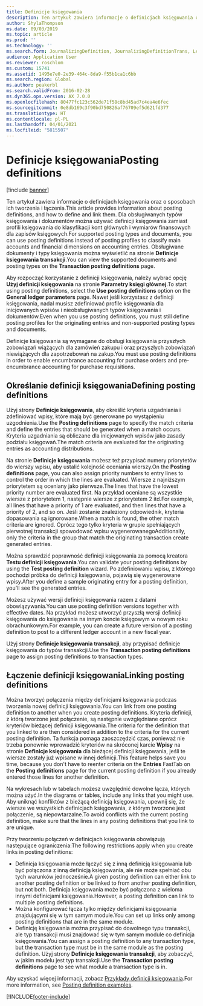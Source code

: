 ```yaml
---
title: Definicje księgowania
description: Ten artykuł zawiera informacje o definicjach księgowania oraz o sposobach ich tworzenia i łączenia. Dla obsługiwanych typów księgowania i dokumentów można używać definicji księgowania zamiast profili księgowania do klasyfikacji kont głównych i wymiarów finansowych dla zapisów księgowych.
author: ShylaThompson
ms.date: 09/03/2019
ms.topic: article
ms.prod: ''
ms.technology: ''
ms.search.form: JournalizingDefinition, JournalizingDefinitionTrans, LedgerParameters
audience: Application User
ms.reviewer: roschlom
ms.custom: 15741
ms.assetid: 1495e7e0-2e39-464c-8da9-f55b1ca1c6bb
ms.search.region: Global
ms.author: peakerbl
ms.search.validFrom: 2016-02-28
ms.dyn365.ops.version: AX 7.0.0
ms.openlocfilehash: 80477fc123c562de71f58c8bd45ad7c4ea4e6fec
ms.sourcegitcommit: 0e8db169c3f90bd750826af76709ef5d621fd377
ms.translationtype: HT
ms.contentlocale: pl-PL
ms.lasthandoff: 04/01/2021
ms.locfileid: "5815507"
---
```

# <a name="posting-definitions"></a><span data-ttu-id="24687-104">Definicje księgowania</span><span class="sxs-lookup"><span data-stu-id="24687-104">Posting definitions</span></span>

[!include [banner](../includes/banner.md)]

<span data-ttu-id="24687-105">Ten artykuł zawiera informacje o definicjach księgowania oraz o sposobach ich tworzenia i łączenia.</span><span class="sxs-lookup"><span data-stu-id="24687-105">This article provides information about posting definitions, and how to define and link them.</span></span>
<span data-ttu-id="24687-106">Dla obsługiwanych typów księgowania i dokumentów można używać definicji księgowania zamiast profili księgowania do klasyfikacji kont głównych i wymiarów finansowych dla zapisów księgowych.</span><span class="sxs-lookup"><span data-stu-id="24687-106">For supported posting types and documents, you can use posting definitions instead of posting profiles to classify main accounts and financial dimensions on accounting entries.</span></span> <span data-ttu-id="24687-107">Obsługiwane dokumenty i typy księgowania można wyświetlić na stronie **Definicje księgowania transakcji**.</span><span class="sxs-lookup"><span data-stu-id="24687-107">You can view the supported documents and posting types on the **Transaction posting definitions** page.</span></span> 

<span data-ttu-id="24687-108">Aby rozpocząć korzystanie z definicji księgowania, należy wybrać opcję **Użyj definicji księgowania** na stronie **Parametry księgi głównej**.</span><span class="sxs-lookup"><span data-stu-id="24687-108">To start using posting definitions, select the **Use posting definitions** option on the **General ledger parameters** page.</span></span> <span data-ttu-id="24687-109">Nawet jeśli korzystasz z definicji księgowania, nadal musisz zdefiniować profile księgowania dla inicjowanych wpisów i nieobsługiwanych typów księgowania i dokumentów.</span><span class="sxs-lookup"><span data-stu-id="24687-109">Even when you use posting definitions, you must still define posting profiles for the originating entries and non-supported posting types and documents.</span></span> 

<span data-ttu-id="24687-110">Definicje księgowania są wymagane do obsługi księgowania przyszłych zobowiązań wiążących dla zamówień zakupu i oraz przyszłych zobowiązań niewiążących dla zapotrzebowań na zakup.</span><span class="sxs-lookup"><span data-stu-id="24687-110">You must use posting definitions in order to enable encumbrance accounting for purchase orders and pre-encumbrance accounting for purchase requisitions.</span></span>

## <a name="defining-posting-definitions"></a><span data-ttu-id="24687-111">Określanie definicji księgowania</span><span class="sxs-lookup"><span data-stu-id="24687-111">Defining posting definitions</span></span>
<span data-ttu-id="24687-112">Użyj strony **Definicje księgowania**, aby określić kryteria uzgadniania i zdefiniować wpisy, które mają być generowane po wystąpieniu uzgodnienia.</span><span class="sxs-lookup"><span data-stu-id="24687-112">Use the **Posting definitions** page to specify the match criteria and define the entries that should be generated when a match occurs.</span></span> <span data-ttu-id="24687-113">Kryteria uzgadniania są obliczane dla inicjowanych wpisów jako zasady podziału księgowań.</span><span class="sxs-lookup"><span data-stu-id="24687-113">The match criteria are evaluated for the originating entries as accounting distributions.</span></span> 

<span data-ttu-id="24687-114">Na stronie **Definicje księgowania** możesz też przypisać numery priorytetów do wierszy wpisu, aby ustalić kolejność oceniania wierszy.</span><span class="sxs-lookup"><span data-stu-id="24687-114">On the **Posting definitions** page, you can also assign priority numbers to entry lines to control the order in which the lines are evaluated.</span></span> <span data-ttu-id="24687-115">Wiersze z najniższym priorytetem są oceniany jako pierwsze.</span><span class="sxs-lookup"><span data-stu-id="24687-115">The lines that have the lowest priority number are evaluated first.</span></span> <span data-ttu-id="24687-116">Na przykład oceniane są wszystkie wiersze z priorytetem 1, następnie wiersze z priorytetem 2 itd.</span><span class="sxs-lookup"><span data-stu-id="24687-116">For example, all lines that have a priority of 1 are evaluated, and then lines that have a priority of 2, and so on.</span></span> <span data-ttu-id="24687-117">Jeśli zostanie znaleziony odpowiednik, kryteria dopasowania są ignorowane.</span><span class="sxs-lookup"><span data-stu-id="24687-117">When a match is found, the other match criteria are ignored.</span></span> <span data-ttu-id="24687-118">Oprócz tego tylko kryteria w grupie spełniających pierwotnej transakcji spowodować wpisu wygenerowanego</span><span class="sxs-lookup"><span data-stu-id="24687-118">Additionally, only the criteria in the group that match the originating transaction create generated entries.</span></span> 

<span data-ttu-id="24687-119">Można sprawdzić poprawność definicji księgowania za pomocą kreatora **Testu definicji księgowania**.</span><span class="sxs-lookup"><span data-stu-id="24687-119">You can validate your posting definitions by using the **Test posting definition** wizard.</span></span> <span data-ttu-id="24687-120">Po zdefiniowaniu wpisu, z którego pochodzi próbka do definicji księgowania, pojawią się wygenerowane wpisy.</span><span class="sxs-lookup"><span data-stu-id="24687-120">After you define a sample originating entry for a posting definition, you'll see the generated entries.</span></span> 

<span data-ttu-id="24687-121">Możesz używać wersji definicji księgowania razem z datami obowiązywania.</span><span class="sxs-lookup"><span data-stu-id="24687-121">You can use posting definition versions together with effective dates.</span></span> <span data-ttu-id="24687-122">Na przykład możesz utworzyć przyszłą wersji definicji księgowania do księgowania na innym koncie księgowym w nowym roku obrachunkowym.</span><span class="sxs-lookup"><span data-stu-id="24687-122">For example, you can create a future version of a posting definition to post to a different ledger account in a new fiscal year.</span></span> 

<span data-ttu-id="24687-123">Użyj strony **Definicje księgowania transakcji**, aby przypisać definicje księgowania do typów transakcji.</span><span class="sxs-lookup"><span data-stu-id="24687-123">Use the **Transaction posting definitions** page to assign posting definitions to transaction types.</span></span>

## <a name="linking-posting-definitions"></a><span data-ttu-id="24687-124">Łączenie definicji księgowania</span><span class="sxs-lookup"><span data-stu-id="24687-124">Linking posting definitions</span></span>
<span data-ttu-id="24687-125">Można tworzyć połączenia między definicjami księgowania podczas tworzenia nowej definicji księgowania.</span><span class="sxs-lookup"><span data-stu-id="24687-125">You can link from one posting definition to another when you create posting definitions.</span></span> <span data-ttu-id="24687-126">Kryteria definicji, z którą tworzone jest połączenie, są następnie uwzględniane oprócz kryteriów bieżącej definicji księgowania.</span><span class="sxs-lookup"><span data-stu-id="24687-126">The criteria for the definition that you linked to are then considered in addition to the criteria for the current posting definition.</span></span> <span data-ttu-id="24687-127">Ta funkcja pomaga zaoszczędzić czas, ponieważ nie trzeba ponownie wprowadzić kryteriów na skróconej karcie **Wpisy** na stronie **Definicje księgowania** dla bieżącej definicji księgowania, jeśli te wiersze zostały już wpisane w innej definicji.</span><span class="sxs-lookup"><span data-stu-id="24687-127">This feature helps save you time, because you don't have to reenter criteria on the **Entries** FastTab on the **Posting definitions** page for the current posting definition if you already entered those lines for another definition.</span></span> 

<span data-ttu-id="24687-128">Na wykresach lub w tabelach możesz uwzględnić dowolne łącza, których można użyć.</span><span class="sxs-lookup"><span data-stu-id="24687-128">In the diagrams or tables, include any links that you might use.</span></span> <span data-ttu-id="24687-129">Aby uniknąć konfliktów z bieżącą definicją księgowania, upewnij się, że wiersze we wszystkich definicjach księgowania, z którym tworzone jest połączenie, są niepowtarzalne.</span><span class="sxs-lookup"><span data-stu-id="24687-129">To avoid conflicts with the current posting definition, make sure that the lines in any posting definitions that you link to are unique.</span></span> 

<span data-ttu-id="24687-130">Przy tworzeniu połączeń w definicjach księgowania obowiązują następujące ograniczenia:</span><span class="sxs-lookup"><span data-stu-id="24687-130">The following restrictions apply when you create links in posting definitions:</span></span>

-   <span data-ttu-id="24687-131">Definicja księgowania może łączyć się z inną definicją księgowania lub być połączona z inną definicją księgowania, ale nie może spełniać obu tych warunków jednocześnie.</span><span class="sxs-lookup"><span data-stu-id="24687-131">A given posting definition can either link to another posting definition or be linked to from another posting definition, but not both.</span></span> <span data-ttu-id="24687-132">Definicja księgowania może być połączona z wieloma innymi definicjami księgowania.</span><span class="sxs-lookup"><span data-stu-id="24687-132">However, a posting definition can link to multiple posting definitions.</span></span>
-   <span data-ttu-id="24687-133">Można konfigurować łącza tylko między definicjami księgowania znajdującymi się w tym samym module.</span><span class="sxs-lookup"><span data-stu-id="24687-133">You can set up links only among posting definitions that are in the same module.</span></span>
-   <span data-ttu-id="24687-134">Definicję księgowania można przypisać do dowolnego typu transakcji, ale typ transakcji musi znajdować się w tym samym module co definicja księgowania.</span><span class="sxs-lookup"><span data-stu-id="24687-134">You can assign a posting definition to any transaction type, but the transaction type must be in the same module as the posting definition.</span></span> <span data-ttu-id="24687-135">Użyj strony **Definicje księgowania transakcji**, aby zobaczyć, w jakim modelu jest typ transakcji.</span><span class="sxs-lookup"><span data-stu-id="24687-135">Use the **Transaction posting definitions** page to see what module a transaction type is in.</span></span>


<span data-ttu-id="24687-136">Aby uzyskać więcej informacji, zobacz [Przykłady definicji księgowania](example-posting-definitions.md).</span><span class="sxs-lookup"><span data-stu-id="24687-136">For more information, see [Posting definition examples](example-posting-definitions.md).</span></span> 




[!INCLUDE[footer-include](../../includes/footer-banner.md)]